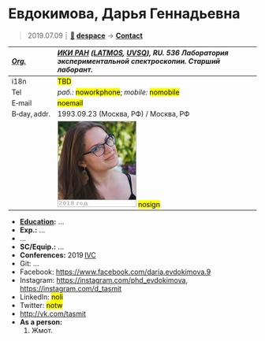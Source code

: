 # Евдокимова, Дарья Геннадьевна
> 2019.07.09 ┊ **[🚀](../index/index.md) [despace](index.md)** → **[Contact](contact.md)**

|*[Org.](contact.md)*|*[ИКИ РАН](zz_iki_ras.md) ([LATMOS](zz_latmos.md), [UVSQ](uvsq.md)), RU. 536 Лаборатория экспериментальной спектроскопии. Старший лаборант.*|
|:--|:--|
|i18n| <mark>TBD</mark> |
|Tel|*раб.:* <mark>noworkphone</mark>; *mobile:* <mark>nomobile</mark> |
|E‑mail| <mark>noemail</mark> |
|B‑day, addr.| 1993.09.23 (Москва, РФ) / Москва, РФ |
|| [![](f/contact/e/evdokimova_001_photo_thumb.jpg)](f/contact/e/evdokimova_001_photo.jpg) <mark>nosign</mark> |

   - **[Education](edu.md):** …
   - **Exp.:** …
   - …
   - **SC/Equip.:** …
   - **Conferences:** 2019 [IVC](ivc_2019.md)
   - Git: …
   - Facebook: <https://www.facebook.com/daria.evdokimova.9>
   - Instagram: <https://instagram.com/phd_evdokimova>, <https://instagram.com/d_tasmit>
   - LinkedIn: <mark>noli</mark>
   - Twitter: <mark>notw</mark>
   - <http://vk.com/tasmit>
   - **As a person:**
      1. Жмот.
